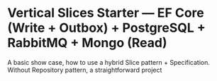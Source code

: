 # Vertical Slices Starter — EF Core (Write + Outbox) + PostgreSQL + RabbitMQ + Mongo (Read)


A basic show case, how to use a hybrid Slice pattern + Specification. Without Repository pattern, a straightforward project

